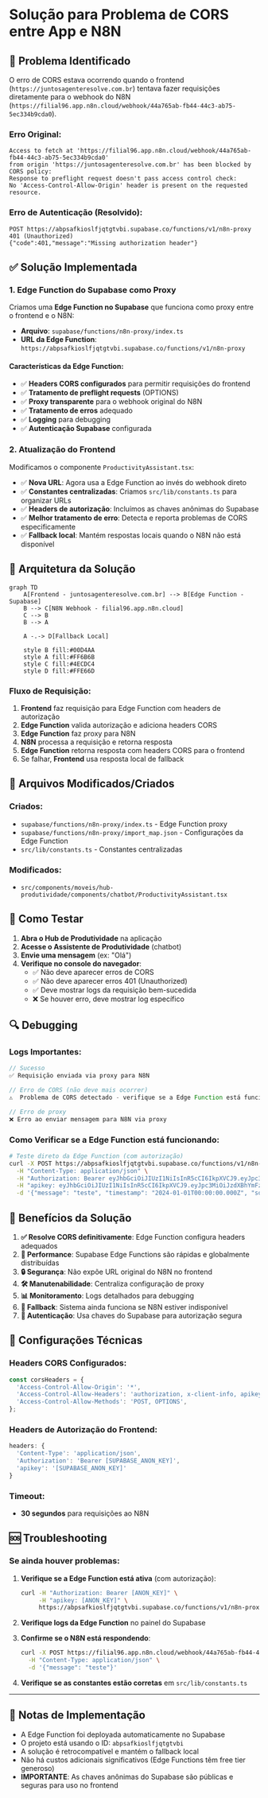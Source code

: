 # Solução para Problema de CORS entre App e N8N

## 🚨 Problema Identificado

O erro de CORS estava ocorrendo quando o frontend (`https://juntosagenteresolve.com.br`) tentava fazer requisições diretamente para o webhook do N8N (`https://filial96.app.n8n.cloud/webhook/44a765ab-fb44-44c3-ab75-5ec334b9cda0`).

### Erro Original:
```
Access to fetch at 'https://filial96.app.n8n.cloud/webhook/44a765ab-fb44-44c3-ab75-5ec334b9cda0' 
from origin 'https://juntosagenteresolve.com.br' has been blocked by CORS policy: 
Response to preflight request doesn't pass access control check: 
No 'Access-Control-Allow-Origin' header is present on the requested resource.
```

### Erro de Autenticação (Resolvido):
```
POST https://abpsafkioslfjqtgtvbi.supabase.co/functions/v1/n8n-proxy 401 (Unauthorized)
{"code":401,"message":"Missing authorization header"}
```

## ✅ Solução Implementada

### 1. Edge Function do Supabase como Proxy

Criamos uma **Edge Function no Supabase** que funciona como proxy entre o frontend e o N8N:

- **Arquivo**: `supabase/functions/n8n-proxy/index.ts`
- **URL da Edge Function**: `https://abpsafkioslfjqtgtvbi.supabase.co/functions/v1/n8n-proxy`

#### Características da Edge Function:
- ✅ **Headers CORS configurados** para permitir requisições do frontend
- ✅ **Tratamento de preflight requests** (OPTIONS)
- ✅ **Proxy transparente** para o webhook original do N8N
- ✅ **Tratamento de erros** adequado
- ✅ **Logging** para debugging
- ✅ **Autenticação Supabase** configurada

### 2. Atualização do Frontend

Modificamos o componente `ProductivityAssistant.tsx`:

- ✅ **Nova URL**: Agora usa a Edge Function ao invés do webhook direto
- ✅ **Constantes centralizadas**: Criamos `src/lib/constants.ts` para organizar URLs
- ✅ **Headers de autorização**: Incluímos as chaves anônimas do Supabase
- ✅ **Melhor tratamento de erro**: Detecta e reporta problemas de CORS especificamente
- ✅ **Fallback local**: Mantém respostas locais quando o N8N não está disponível

## 🔧 Arquitetura da Solução

```mermaid
graph TD
    A[Frontend - juntosagenteresolve.com.br] --> B[Edge Function - Supabase]
    B --> C[N8N Webhook - filial96.app.n8n.cloud]
    C --> B
    B --> A
    
    A -.-> D[Fallback Local]
    
    style B fill:#00D4AA
    style A fill:#FF6B6B
    style C fill:#4ECDC4
    style D fill:#FFE66D
```

### Fluxo de Requisição:
1. **Frontend** faz requisição para Edge Function com headers de autorização
2. **Edge Function** valida autorização e adiciona headers CORS
3. **Edge Function** faz proxy para N8N
4. **N8N** processa a requisição e retorna resposta
5. **Edge Function** retorna resposta com headers CORS para o frontend
6. Se falhar, **Frontend** usa resposta local de fallback

## 📁 Arquivos Modificados/Criados

### Criados:
- `supabase/functions/n8n-proxy/index.ts` - Edge Function proxy
- `supabase/functions/n8n-proxy/import_map.json` - Configurações da Edge Function
- `src/lib/constants.ts` - Constantes centralizadas

### Modificados:
- `src/components/moveis/hub-produtividade/components/chatbot/ProductivityAssistant.tsx`

## 🧪 Como Testar

1. **Abra o Hub de Produtividade** na aplicação
2. **Acesse o Assistente de Produtividade** (chatbot)
3. **Envie uma mensagem** (ex: "Olá")
4. **Verifique no console do navegador**:
   - ✅ Não deve aparecer erros de CORS
   - ✅ Não deve aparecer erros 401 (Unauthorized)
   - ✅ Deve mostrar logs da requisição bem-sucedida
   - ❌ Se houver erro, deve mostrar log específico

## 🔍 Debugging

### Logs Importantes:
```javascript
// Sucesso
✅ Requisição enviada via proxy para N8N

// Erro de CORS (não deve mais ocorrer)
⚠️  Problema de CORS detectado - verifique se a Edge Function está funcionando

// Erro de proxy
❌ Erro ao enviar mensagem para N8N via proxy
```

### Como Verificar se a Edge Function está funcionando:
```bash
# Teste direto da Edge Function (com autorização)
curl -X POST https://abpsafkioslfjqtgtvbi.supabase.co/functions/v1/n8n-proxy \
  -H "Content-Type: application/json" \
  -H "Authorization: Bearer eyJhbGciOiJIUzI1NiIsInR5cCI6IkpXVCJ9.eyJpc3MiOiJzdXBhYmFzZSIsInJlZiI6ImFicHNhZmtpb3NsZmpxdGd0dmJpIiwicm9sZSI6ImFub24iLCJpYXQiOjE3NDU5Njg3ODIsImV4cCI6MjA2MTU0NDc4Mn0.UTF4Gi6rDxQ2a3Pf4J2-7J0yPokcks6J8xO93GEhk-w" \
  -H "apikey: eyJhbGciOiJIUzI1NiIsInR5cCI6IkpXVCJ9.eyJpc3MiOiJzdXBhYmFzZSIsInJlZiI6ImFicHNhZmtpb3NsZmpxdGd0dmJpIiwicm9sZSI6ImFub24iLCJpYXQiOjE3NDU5Njg3ODIsImV4cCI6MjA2MTU0NDc4Mn0.UTF4Gi6rDxQ2a3Pf4J2-7J0yPokcks6J8xO93GEhk-w" \
  -d '{"message": "teste", "timestamp": "2024-01-01T00:00:00.000Z", "source": "test"}'
```

## 🎯 Benefícios da Solução

1. **✅ Resolve CORS definitivamente**: Edge Function configura headers adequados
2. **🚀 Performance**: Supabase Edge Functions são rápidas e globalmente distribuídas
3. **🔒 Segurança**: Não expõe URL original do N8N no frontend
4. **🛠️ Manutenabilidade**: Centraliza configuração de proxy
5. **📊 Monitoramento**: Logs detalhados para debugging
6. **🔄 Fallback**: Sistema ainda funciona se N8N estiver indisponível
7. **🔐 Autenticação**: Usa chaves do Supabase para autorização segura

## 🔧 Configurações Técnicas

### Headers CORS Configurados:
```javascript
const corsHeaders = {
  'Access-Control-Allow-Origin': '*',
  'Access-Control-Allow-Headers': 'authorization, x-client-info, apikey, content-type',
  'Access-Control-Allow-Methods': 'POST, OPTIONS',
};
```

### Headers de Autorização do Frontend:
```javascript
headers: {
  'Content-Type': 'application/json',
  'Authorization': 'Bearer [SUPABASE_ANON_KEY]',
  'apikey': '[SUPABASE_ANON_KEY]'
}
```

### Timeout:
- **30 segundos** para requisições ao N8N

## 🆘 Troubleshooting

### Se ainda houver problemas:

1. **Verifique se a Edge Function está ativa** (com autorização):
   ```bash
   curl -H "Authorization: Bearer [ANON_KEY]" \
        -H "apikey: [ANON_KEY]" \
        https://abpsafkioslfjqtgtvbi.supabase.co/functions/v1/n8n-proxy
   ```

2. **Verifique logs da Edge Function** no painel do Supabase

3. **Confirme se o N8N está respondendo**:
   ```bash
   curl -X POST https://filial96.app.n8n.cloud/webhook/44a765ab-fb44-44c3-ab75-5ec334b9cda0 \
     -H "Content-Type: application/json" \
     -d '{"message": "teste"}'
   ```

4. **Verifique se as constantes estão corretas** em `src/lib/constants.ts`

---

## 📝 Notas de Implementação

- A Edge Function foi deployada automaticamente no Supabase
- O projeto está usando o ID: `abpsafkioslfjqtgtvbi`
- A solução é retrocompatível e mantém o fallback local
- Não há custos adicionais significativos (Edge Functions têm free tier generoso)
- **IMPORTANTE**: As chaves anônimas do Supabase são públicas e seguras para uso no frontend 